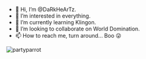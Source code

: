 - 👋 Hi, I’m @DaRkHeArTz. 
- 👀 I’m interested in everything. 
- 🌱 I’m currently learning Klingon. 
- 💞️ I’m looking to collaborate on World Domination. 
- 📫 How to reach me, turn around... Boo 😜

![partyparrot](https://github.com/user-attachments/assets/0c08d080-99ac-4f40-8e56-c0df8dbc1514)

<!---
DaRkZ2012/DaRkZ2012 is a ✨ special ✨ repository because its `README.md` (this file) appears on your GitHub profile.
You can click the Preview link to take a look at your changes.
--->
